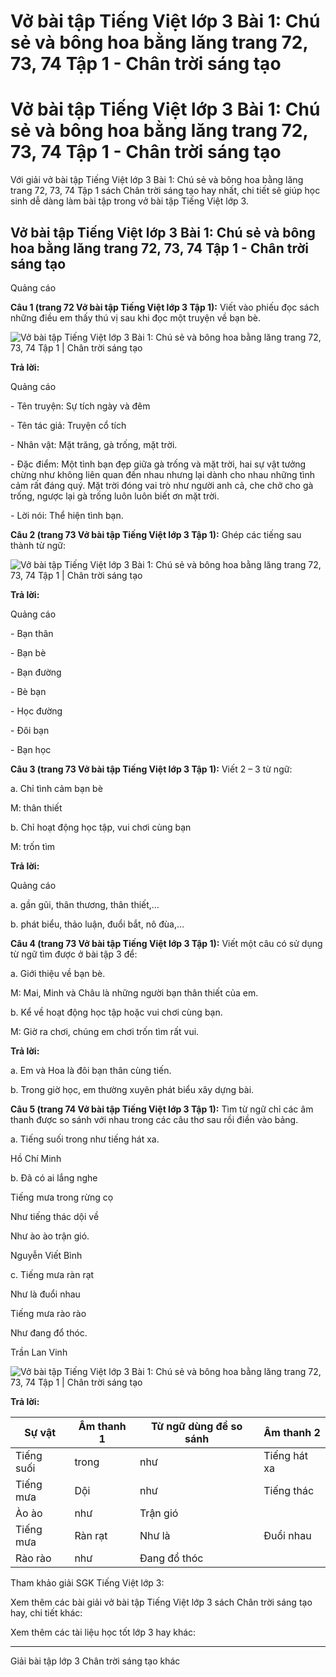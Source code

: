 # Vở bài tập Tiếng Việt lớp 3 Bài 1: Chú sẻ và bông hoa bằng lăng trang 72, 73, 74 Tập 1 - Chân trời sáng tạo

# Vở bài tập Tiếng Việt lớp 3 Bài 1: Chú sẻ và bông hoa bằng lăng trang 72, 73, 74 Tập 1 - Chân trời sáng tạo

Với giải vở bài tập Tiếng Việt lớp 3 Bài 1: Chú sẻ và bông hoa bằng lăng trang 72, 73, 74 Tập 1 sách Chân trời sáng tạo hay nhất, chi tiết sẽ giúp học sinh dễ dàng làm bài tập trong vở bài tập Tiếng Việt lớp 3.

## Vở bài tập Tiếng Việt lớp 3 Bài 1: Chú sẻ và bông hoa bằng lăng trang 72, 73, 74 Tập 1 - Chân trời sáng tạo

Quảng cáo

**Câu 1 (trang 72 Vở bài tập Tiếng Việt lớp 3 Tập 1):** Viết vào phiếu đọc sách những điều em thấy thú vị sau khi đọc một truyện về bạn bè.

![Vở bài tập Tiếng Việt lớp 3 Bài 1: Chú sẻ và bông hoa bằng lăng trang 72, 73, 74 Tập 1 | Chân trời sáng tạo](https://vietjack.com/vbt-tieng-viet-3-ct/images/bai-1-chu-se-va-bong-hoa-bang-lang-sgk-tr-104-1.PNG)

**Trả lời:**

Quảng cáo

\- Tên truyện: Sự tích ngày và đêm

\- Tên tác giả: Truyện cổ tích

\- Nhân vật: Mặt trăng, gà trống, mặt trời.

\- Đặc điểm: Một tình bạn đẹp giữa gà trống và mặt trời, hai sự vật tưởng chừng như không liên quan đến nhau nhưng lại dành cho nhau những tình cảm rất đáng quý. Mặt trời đóng vai trò như người anh cả, che chở cho gà trống, ngược lại gà trống luôn luôn biết ơn mặt trời.

\- Lời nói: Thể hiện tình bạn.

**Câu 2 (trang 73 Vở bài tập Tiếng Việt lớp 3 Tập 1):** Ghép các tiếng sau thành từ ngữ:

![Vở bài tập Tiếng Việt lớp 3 Bài 1: Chú sẻ và bông hoa bằng lăng trang 72, 73, 74 Tập 1 | Chân trời sáng tạo](https://vietjack.com/vbt-tieng-viet-3-ct/images/bai-1-chu-se-va-bong-hoa-bang-lang-sgk-tr-104-2.PNG)

**Trả lời:**

Quảng cáo

\- Bạn thân

\- Bạn bè

\- Bạn đường

\- Bè bạn

\- Học đường

\- Đôi bạn

\- Bạn học

**Câu 3 (trang 73 Vở bài tập Tiếng Việt lớp 3 Tập 1):** Viết 2 – 3 từ ngữ:

a. Chỉ tình cảm bạn bè

M: thân thiết

b. Chỉ hoạt động học tập, vui chơi cùng bạn

M: trốn tìm

**Trả lời:**

Quảng cáo

a. gần gũi, thân thương, thân thiết,…

b. phát biểu, thảo luận, đuổi bắt, nô đùa,…

**Câu 4 (trang 73 Vở bài tập Tiếng Việt lớp 3 Tập 1):** Viết một câu có sử dụng từ ngữ tìm được ở bài tập 3 để:

a. Giới thiệu về bạn bè. 

M: Mai, Minh và Châu là những người bạn thân thiết của em.

b. Kể về hoạt động học tập hoặc vui chơi cùng bạn.

M: Giờ ra chơi, chúng em chơi trốn tìm rất vui.

**Trả lời:**

a. Em và Hoa là đôi bạn thân cùng tiến.

b. Trong giờ học, em thường xuyên phát biểu xây dựng bài.

**Câu 5 (trang 74 Vở bài tập Tiếng Việt lớp 3 Tập 1):** Tìm từ ngữ chỉ các âm thanh được so sánh với nhau trong các câu thơ sau rồi điền vào bảng.

a. Tiếng suối trong như tiếng hát xa.

Hồ Chí Minh

b. Đã có ai lắng nghe

Tiếng mưa trong rừng cọ

Như tiếng thác dội về

Như ào ào trận gió.

Nguyễn Viết Bình

c. Tiếng mưa ràn rạt

Như là đuổi nhau

Tiếng mưa rào rào

Như đang đổ thóc.

Trần Lan Vinh

![Vở bài tập Tiếng Việt lớp 3 Bài 1: Chú sẻ và bông hoa bằng lăng trang 72, 73, 74 Tập 1 | Chân trời sáng tạo](https://vietjack.com/vbt-tieng-viet-3-ct/images/bai-1-chu-se-va-bong-hoa-bang-lang-sgk-tr-104-3.PNG)

**Trả lời:**

**Sự vật** |  **Âm thanh 1** |  **Từ ngữ dùng để so sánh** |  **Âm thanh 2**  
---|---|---|---  
Tiếng suối |  trong |  như |  Tiếng hát xa  
Tiếng mưa |  Dội |  như |  Tiếng thác   
Ào ào |  như |  Trận gió  
Tiếng mưa |  Ràn rạt |  Như là |  Đuổi nhau  
Rào rào |  như |  Đang đổ thóc  
  
Tham khảo giải SGK Tiếng Việt lớp 3:

Xem thêm các bài giải vở bài tập Tiếng Việt lớp 3 sách Chân trời sáng tạo hay, chi tiết khác:

Xem thêm các tài liệu học tốt lớp 3 hay khác:

* * *

Giải bài tập lớp 3 Chân trời sáng tạo khác
